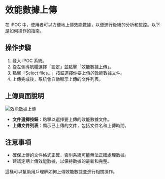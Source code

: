# 效能數據上傳

在 iPOC 中，使用者可以方便地上傳效能數據，以便進行後續的分析和監控。以下是如何操作的指南。

## 操作步驟

1. 登入 iPOC 系統。
2. 從左側導航欄選擇「設定」並點擊「效能數據上傳」。
3. 點擊「Select files...」按鈕選擇你要上傳的效能數據文件。
4. 上傳完成後，系統會自動顯示上傳的文件列表。

## 上傳頁面說明

![效能數據上傳](../images/iPOC頁面_設定-效能數據上傳.jpg)

- **文件選擇按鈕**：點擊以選擇要上傳的效能數據文件。
- **上傳文件列表**：顯示已上傳的文件，包括文件名和上傳時間。

## 注意事項

- 確保上傳的文件格式正確，否則系統可能無法正確處理數據。
- 建議定期上傳效能數據，以保持數據的最新和完整。

這樣可以幫助用戶理解如何上傳效能數據並進行相關操作。